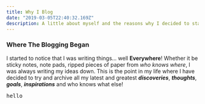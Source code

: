 ```yaml
---
title: Why I Blog
date: "2019-03-05T22:40:32.169Z"
description: A little about myself and the reasons why I decided to start blogging.
---
```



### Where The Blogging Began

I started to notice that I was writing things... well **Everywhere**! Whether it be sticky notes, note pads, ripped pieces of paper from _who knows where_, I was always writing my ideas down. This is the point in my life where I have decided to try and archive all my latest and greatest ***discoveries***, ***thoughts***,  ***goals***, ***inspirations*** and who knows what else!

<pre>
hello
</pre>
